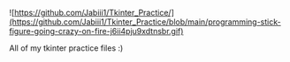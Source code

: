 ![https://github.com/Jabiii1/Tkinter_Practice/](https://github.com/Jabiii1/Tkinter_Practice/blob/main/programming-stick-figure-going-crazy-on-fire-j6ii4pju9xdtnsbr.gif)


All of my tkinter practice files :)
